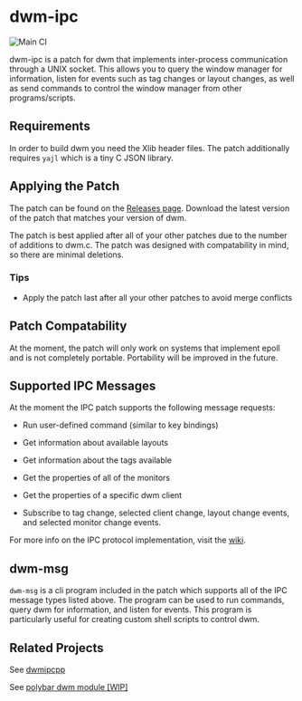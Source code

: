 # dwm-ipc
![Main CI](https://github.com/mihirlad55/dwm-ipc/workflows/Main%20CI/badge.svg)

dwm-ipc is a patch for dwm that implements inter-process communication through a
UNIX socket. This allows you to query the window manager for information, listen
for events such as tag changes or layout changes, as well as send commands to
control the window manager from other programs/scripts.


## Requirements
In order to build dwm you need the Xlib header files. The patch
additionally requires `yajl` which is a tiny C JSON library.


## Applying the Patch
The patch can be found on the
[Releases page](https://github.com/mihirlad55/dwm-ipc/releases). Download the
latest version of the patch that matches your version of dwm.

The patch is best applied after all of your other patches due to the number of
additions to dwm.c. The patch was designed with compatability in mind, so there
are minimal deletions.

### Tips
- Apply the patch last after all your other patches to avoid merge conflicts


## Patch Compatability
At the moment, the patch will only work on systems that implement epoll and is
not completely portable. Portability will be improved in the future.


## Supported IPC Messages
At the moment the IPC patch supports the following message requests:
- Run user-defined command (similar to key bindings)

- Get information about available layouts

- Get information about the tags available

- Get the properties of all of the monitors

- Get the properties of a specific dwm client

- Subscribe to tag change, selected client change, layout change events, and
  selected monitor change events.

For more info on the IPC protocol implementation, visit the
[wiki](https://github.com/mihirlad55/dwm-ipc/wiki/).


## dwm-msg
`dwm-msg` is a cli program included in the patch which supports all of the IPC
message types listed above. The program can be used to run commands, query dwm
for information, and listen for events. This program is particularly useful for
creating custom shell scripts to control dwm.


## Related Projects
See [dwmipcpp](https://github.com/mihirlad55/dwmipcpp)

See [polybar dwm module \[WIP\]](https://github.com/mihirlad55/polybar)

